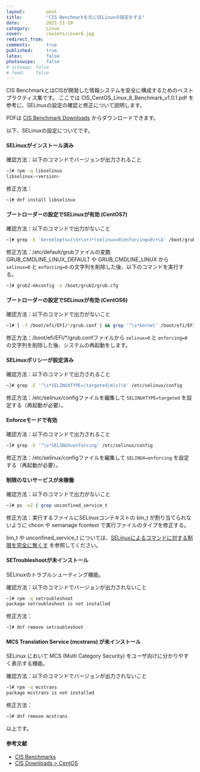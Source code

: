 ```yaml
---
layout:        post
title:         "CIS Benchmarkを元にSELinuxの設定をする"
date:          2021-11-19
category:      Linux
cover:         /assets/cover6.jpg
redirect_from:
comments:      true
published:     true
latex:         false
photoswipe:    false
# sitemap: false
# feed:    false
---
```


CIS BenchmarkとはCISが開発した情報システムを安全に構成するためのベストプラクティス集です。
ここでは CIS_CentOS_Linux_8_Benchmark_v1.0.1.pdf を参考に、SELinuxの設定の確認と修正について説明します。

PDFは [CIS Benchmark Downloads](https://downloads.cisecurity.org/#/) からダウンロードできます。

以下、SELinuxの設定についてです。

#### SELinuxがインストール済み
確認方法：以下のコマンドでバージョンが出力されること
```bash
~]# rpm -q libselinux
libselinux-<version>
```
修正方法：
```bash
~]# dnf install libselinux
```

#### ブートローダーの設定でSELinuxが有効 (CentOS7)
確認方法：以下のコマンドで出力がないこと
```bash
~]# grep -E 'kernelopts=(\S+\s+)*(selinux=0|enforcing=0)+\b' /boot/grub2/grubenv
```
修正方法：/etc/default/grubファイルの変数 GRUB_CMDLINE_LINUX_DEFAULT や GRUB_CMDLINE_LINUX から `selinux=0` と `enforcing=0` の文字列を削除した後、以下のコマンドを実行する。
```bash
~]# grub2-mkconfig -o /boot/grub2/grub.cfg
```

#### ブートローダーの設定でSELinuxが有効 (CentOS6)
確認方法：以下のコマンドで出力がないこと
```bash
~]# [ -f /boot/efi/EFI/*/grub.conf ] && grep '^\s*kernel' /boot/efi/EFI/*/grub.conf | grep -E '(selinux=0|enforcing=0)' || grep '^\s*kernel' /boot/grub/grub.conf | grep -E '(selinux=0|enforcing=0)'
```
修正方法：/boot/efi/EFI/*/grub.confファイルから `selinux=0` と `enforcing=0` の文字列を削除した後、システムの再起動をします。

#### SELinuxポリシーが設定済み
確認方法：以下のコマンドで出力されること
```bash
~]# grep -E '^\s*SELINUXTYPE=(targeted|mls)\b' /etc/selinux/config
```
修正方法：/etc/selinux/configファイルを編集して `SELINUXTYPE=targeted` を設定する（再起動が必要）。

#### Enforceモードで有効
確認方法：以下のコマンドで出力されること
```bash
~]# grep -E '^\s*SELINUX=enforcing' /etc/selinux/config
```
修正方法：/etc/selinux/configファイルを編集して `SELINUX=enforcing` を設定する（再起動が必要）。


#### 制限のないサービスが未稼働
確認方法：以下のコマンドで出力がないこと
```bash
~]# ps -eZ | grep unconfined_service_t
```
修正方法：実行するファイルにSELinuxコンテキストの bin_t が割り当てられないように chcon や semanage fcontext で実行ファイルのタイプを修正する。

bin_t や unconfined_service_t については、[SELinuxによるコマンドに対する制限を完全に無くす](http://localhost:4000/blog/linux/selinux-unrestricted-process) を参照してください。

#### SETroubleshootが未インストール
SELinuxのトラブルシューティング機能。

確認方法：以下のコマンドでバージョンが出力されないこと
```bash
~]# rpm -q setroubleshoot
package setroubleshoot is not installed
```
修正方法：
```bash
~]# dnf remove setroubleshoot
```

#### MCS Translation Service (mcstrans) が未インストール
SELinux において MCS (Multi Category Security) をユーザ向けに分かりやすく表示する機能。

確認方法：以下のコマンドでバージョンが出力されないこと
```bash
~]# rpm -q mcstrans
package mcstrans is not installed
```
修正方法：
```bash
~]# dnf remove mcstrans
```

以上です。


#### 参考文献

- [CIS Benchmarks](https://www.cisecurity.org/cis-benchmarks/)
- [CIS Downloads > CentOS](https://downloads.cisecurity.org/#/)
